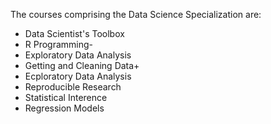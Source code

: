 The courses comprising the Data Science Specialization are:
* Data Scientist's Toolbox
* R Programming-
* Exploratory Data Analysis
* Getting and Cleaning Data+
* Ecploratory Data Analysis
* Reproducible Research
* Statistical Interence
* Regression Models

